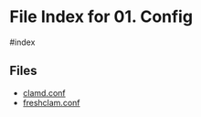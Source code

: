 # File Index for 01. Config
#index

## Files

- [clamd.conf](https://github.com/Grado-en-Gestion-de-la-Ciberseguridad/1-Ciberseguridad/blob/main//98.%20Sample%20setup/01.%20Wazuh/02.%20Malware%20Detection/00.%20files/01.%20Docker%20Compose/01.%20Config/clamd.conf)
- [freshclam.conf](https://github.com/Grado-en-Gestion-de-la-Ciberseguridad/1-Ciberseguridad/blob/main//98.%20Sample%20setup/01.%20Wazuh/02.%20Malware%20Detection/00.%20files/01.%20Docker%20Compose/01.%20Config/freshclam.conf)
